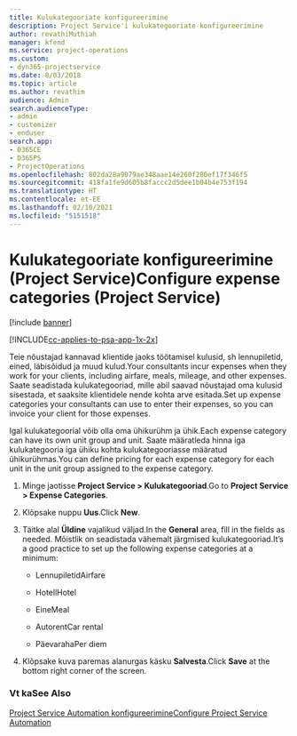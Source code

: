 ```yaml
---
title: Kulukategooriate konfigureerimine
description: Project Service'i kulukategooriate konfigureerimine
author: revathiMuthiah
manager: kfend
ms.service: project-operations
ms.custom:
- dyn365-projectservice
ms.date: 8/03/2018
ms.topic: article
ms.author: revathim
audience: Admin
search.audienceType:
- admin
- customizer
- enduser
search.app:
- D365CE
- D365PS
- ProjectOperations
ms.openlocfilehash: 802da28a9079ae348aae14e260f280ef17f346f5
ms.sourcegitcommit: 418fa1fe9d605b8faccc2d5dee1b04b4e753f194
ms.translationtype: HT
ms.contentlocale: et-EE
ms.lasthandoff: 02/10/2021
ms.locfileid: "5151518"
---
```

# <a name="configure-expense-categories-project-service"></a><span data-ttu-id="cc0aa-103">Kulukategooriate konfigureerimine (Project Service)</span><span class="sxs-lookup"><span data-stu-id="cc0aa-103">Configure expense categories (Project Service)</span></span>

[!include [banner](../includes/psa-now-project-operations.md)]

[!INCLUDE[cc-applies-to-psa-app-1x-2x](../includes/cc-applies-to-psa-app-1x-2x.md)]

<span data-ttu-id="cc0aa-104">Teie nõustajad kannavad klientide jaoks töötamisel kulusid, sh lennupiletid, eined, läbisõidud ja muud kulud.</span><span class="sxs-lookup"><span data-stu-id="cc0aa-104">Your consultants incur expenses when they work for your clients, including airfare, meals, mileage, and other expenses.</span></span> <span data-ttu-id="cc0aa-105">Saate seadistada kulukategooriad, mille abil saavad nõustajad oma kulusid sisestada, et saaksite klientidele nende kohta arve esitada.</span><span class="sxs-lookup"><span data-stu-id="cc0aa-105">Set up expense categories your consultants can use to enter their expenses, so you can invoice your client for those expenses.</span></span>  
  
<span data-ttu-id="cc0aa-106">Igal kulukategoorial võib olla oma ühikurühm ja ühik.</span><span class="sxs-lookup"><span data-stu-id="cc0aa-106">Each expense category can have its own unit group and unit.</span></span> <span data-ttu-id="cc0aa-107">Saate määratleda hinna iga kulukategooria iga ühiku kohta kulukategooriasse määratud ühikurühmas.</span><span class="sxs-lookup"><span data-stu-id="cc0aa-107">You can define pricing for each expense category for each unit in the unit group assigned to the expense category.</span></span>  
  
1.  <span data-ttu-id="cc0aa-108">Minge jaotisse **Project Service > Kulukategooriad**.</span><span class="sxs-lookup"><span data-stu-id="cc0aa-108">Go to **Project Service > Expense Categories**.</span></span>  
  
2.  <span data-ttu-id="cc0aa-109">Klõpsake nuppu **Uus**.</span><span class="sxs-lookup"><span data-stu-id="cc0aa-109">Click **New**.</span></span>  
  
3.  <span data-ttu-id="cc0aa-110">Täitke alal **Üldine** vajalikud väljad.</span><span class="sxs-lookup"><span data-stu-id="cc0aa-110">In the **General** area, fill in the fields as needed.</span></span> <span data-ttu-id="cc0aa-111">Mõistlik on seadistada vähemalt järgmised kulukategooriad.</span><span class="sxs-lookup"><span data-stu-id="cc0aa-111">It’s a good practice to set up the following expense categories at a minimum:</span></span>  
  
    -   <span data-ttu-id="cc0aa-112">Lennupiletid</span><span class="sxs-lookup"><span data-stu-id="cc0aa-112">Airfare</span></span>  
  
    -   <span data-ttu-id="cc0aa-113">Hotell</span><span class="sxs-lookup"><span data-stu-id="cc0aa-113">Hotel</span></span>  
  
    -   <span data-ttu-id="cc0aa-114">Eine</span><span class="sxs-lookup"><span data-stu-id="cc0aa-114">Meal</span></span>  
  
    -   <span data-ttu-id="cc0aa-115">Autorent</span><span class="sxs-lookup"><span data-stu-id="cc0aa-115">Car rental</span></span>  
  
    -   <span data-ttu-id="cc0aa-116">Päevaraha</span><span class="sxs-lookup"><span data-stu-id="cc0aa-116">Per diem</span></span>  
  
4.  <span data-ttu-id="cc0aa-117">Klõpsake kuva paremas alanurgas käsku **Salvesta**.</span><span class="sxs-lookup"><span data-stu-id="cc0aa-117">Click **Save** at the bottom right corner of the screen.</span></span>  
  
### <a name="see-also"></a><span data-ttu-id="cc0aa-118">Vt ka</span><span class="sxs-lookup"><span data-stu-id="cc0aa-118">See Also</span></span>  
 [<span data-ttu-id="cc0aa-119">Project Service Automation konfigureerimine</span><span class="sxs-lookup"><span data-stu-id="cc0aa-119">Configure Project Service Automation</span></span>](../psa/configure.md)
